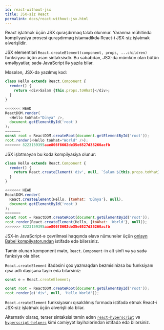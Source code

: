 ```yaml
---
id: react-without-jsx
title: JSX-siz React
permalink: docs/react-without-jsx.html
---
```


React işlətmək üçün JSX quraşdırmaq tələb olunmur. Yaranma mühitində kompilyasiya prosesi quraşdırmaq istəmədikdə React-i JSX-siz işlətmək əlverişlidir.

JSX elementləri `React.createElement(component, props, ...children)` funksiyası üçün asan sintaksisdir. Bu səbəbdən, JSX-də mümkün olan bütün əməliyyatlar, sadə JavaScript ilə yazıla bilər.

Məsələn, JSX-də yazılmış kod:

```js
class Hello extends React.Component {
  render() {
    return <div>Salam {this.props.toWhat}</div>;
  }
}

<<<<<<< HEAD
ReactDOM.render(
  <Hello toWhat="Dünya" />,
  document.getElementById('root')
);
=======
const root = ReactDOM.createRoot(document.getElementById('root'));
root.render(<Hello toWhat="World" />);
>>>>>>> 8223159395aae806f8602de35e6527d35260acfb
```

JSX işlətməyən bu koda kompilyasiya olunur:

```js
class Hello extends React.Component {
  render() {
    return React.createElement('div', null, `Salam ${this.props.toWhat}`);
  }
}

<<<<<<< HEAD
ReactDOM.render(
  React.createElement(Hello, {toWhat: 'Dünya'}, null),
  document.getElementById('root')
);
=======
const root = ReactDOM.createRoot(document.getElementById('root'));
root.render(React.createElement(Hello, {toWhat: 'World'}, null));
>>>>>>> 8223159395aae806f8602de35e6527d35260acfb
```

JSX-in JavaScript-ə çevrilməsi haqqında əlavə nümunələr üçün [onlayn Babel kompilyatorundan](babel://jsx-simple-example) istifadə edə bilərsiniz.

Təmin olunan komponent mətn, `React.Component`-in alt sinfi və ya sadə funksiya ola bilər.

`React.createElement` ifadəsini çox yazmaqdan bezmisinizsə bu funksiyanı qısa adlı dəyişənə təyin edə bilərsiniz:

```js
const e = React.createElement;

const root = ReactDOM.createRoot(document.getElementById('root'));
root.render(e('div', null, 'Hello World'));
```

`React.createElement` funksiyasını qısaldılmış formada istifadə etmək React-i JSX-siz işlətmək üçün əlverişli ola bilər.

Alternativ olaraq, terser sintaksisi təmin edən [`react-hyperscript`](https://github.com/mlmorg/react-hyperscript) və [`hyperscript-helpers`](https://github.com/ohanhi/hyperscript-helpers) kimi cəmiyyət layihələrindən istifadə edə bilərsiniz.

